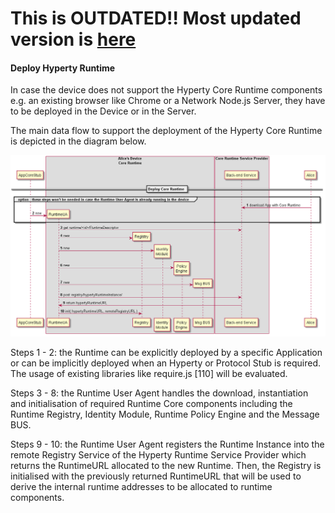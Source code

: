 **This is OUTDATED!! Most updated version is [here](https://github.com/reTHINK-project/dev-service-framework/blob/d3.2-working-docs/docs/specs/dynamic-view/basics/deploy-runtime.md)**
=======================================================================================================================================================================================

#### Deploy Hyperty Runtime

In case the device does not support the Hyperty Core Runtime components e.g. an existing browser like Chrome or a Network Node.js Server, they have to be deployed in the Device or in the Server.

The main data flow to support the deployment of the Hyperty Core Runtime is depicted in the diagram below.

![Figure @runtime-deploy-runtime: Deploy Core Runtime Components in the Native Runtime](deploy-runtime.png)

Steps 1 - 2: the Runtime can be explicitly deployed by a specific Application or can be implicitly deployed when an Hyperty or Protocol Stub is required. The usage of existing libraries like require.js [110] will be evaluated.

Steps 3 - 8: the Runtime User Agent handles the download, instantiation and initialisation of required Runtime Core components including the Runtime Registry, Identity Module, Runtime Policy Engine and the Message BUS.

Steps 9 - 10: the Runtime User Agent registers the Runtime Instance into the remote Registry Service of the Hyperty Runtime Service Provider which returns the RuntimeURL allocated to the new Runtime. Then, the Registry is initialised with the previously returned RuntimeURL that will be used to derive the internal runtime addresses to be allocated to runtime components.
